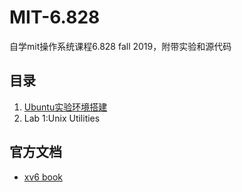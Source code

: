 # MIT-6.828
自学mit操作系统课程6.828 fall 2019，附带实验和源代码
## 目录
1. [Ubuntu实验环境搭建](TOOLS/README.md)
2. Lab 1:Unix Utilities
## 官方文档
- [xv6 book](doc/book-riscv-rev0.pdf)
